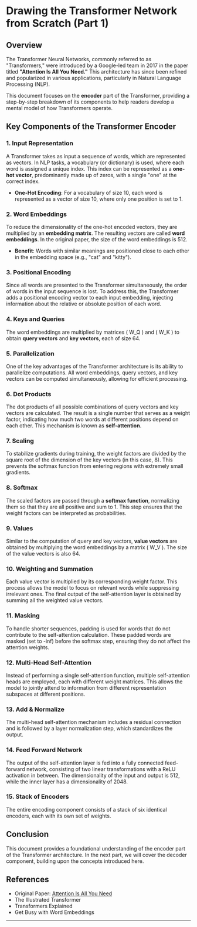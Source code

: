 # Drawing the Transformer Network from Scratch (Part 1)

## Overview

The Transformer Neural Networks, commonly referred to as "Transformers," were introduced by a Google-led team in 2017 in the paper titled **"Attention Is All You Need."** This architecture has since been refined and popularized in various applications, particularly in Natural Language Processing (NLP).

This document focuses on the **encoder** part of the Transformer, providing a step-by-step breakdown of its components to help readers develop a mental model of how Transformers operate.

## Key Components of the Transformer Encoder

### 1. Input Representation

A Transformer takes as input a sequence of words, which are represented as vectors. In NLP tasks, a vocabulary (or dictionary) is used, where each word is assigned a unique index. This index can be represented as a **one-hot vector**, predominantly made up of zeros, with a single "one" at the correct index.

- **One-Hot Encoding**: For a vocabulary of size 10, each word is represented as a vector of size 10, where only one position is set to 1.

### 2. Word Embeddings

To reduce the dimensionality of the one-hot encoded vectors, they are multiplied by an **embedding matrix**. The resulting vectors are called **word embeddings**. In the original paper, the size of the word embeddings is 512.

- **Benefit**: Words with similar meanings are positioned close to each other in the embedding space (e.g., "cat" and "kitty").

### 3. Positional Encoding

Since all words are presented to the Transformer simultaneously, the order of words in the input sequence is lost. To address this, the Transformer adds a positional encoding vector to each input embedding, injecting information about the relative or absolute position of each word.

### 4. Keys and Queries

The word embeddings are multiplied by matrices \( W_Q \) and \( W_K \) to obtain **query vectors** and **key vectors**, each of size 64.

### 5. Parallelization

One of the key advantages of the Transformer architecture is its ability to parallelize computations. All word embeddings, query vectors, and key vectors can be computed simultaneously, allowing for efficient processing.

### 6. Dot Products

The dot products of all possible combinations of query vectors and key vectors are calculated. The result is a single number that serves as a weight factor, indicating how much two words at different positions depend on each other. This mechanism is known as **self-attention**.

### 7. Scaling

To stabilize gradients during training, the weight factors are divided by the square root of the dimension of the key vectors (in this case, 8). This prevents the softmax function from entering regions with extremely small gradients.

### 8. Softmax

The scaled factors are passed through a **softmax function**, normalizing them so that they are all positive and sum to 1. This step ensures that the weight factors can be interpreted as probabilities.

### 9. Values

Similar to the computation of query and key vectors, **value vectors** are obtained by multiplying the word embeddings by a matrix \( W_V \). The size of the value vectors is also 64.

### 10. Weighting and Summation

Each value vector is multiplied by its corresponding weight factor. This process allows the model to focus on relevant words while suppressing irrelevant ones. The final output of the self-attention layer is obtained by summing all the weighted value vectors.

### 11. Masking

To handle shorter sequences, padding is used for words that do not contribute to the self-attention calculation. These padded words are masked (set to -inf) before the softmax step, ensuring they do not affect the attention weights.

### 12. Multi-Head Self-Attention

Instead of performing a single self-attention function, multiple self-attention heads are employed, each with different weight matrices. This allows the model to jointly attend to information from different representation subspaces at different positions.

### 13. Add & Normalize

The multi-head self-attention mechanism includes a residual connection and is followed by a layer normalization step, which standardizes the output.

### 14. Feed Forward Network

The output of the self-attention layer is fed into a fully connected feed-forward network, consisting of two linear transformations with a ReLU activation in between. The dimensionality of the input and output is 512, while the inner layer has a dimensionality of 2048.

### 15. Stack of Encoders

The entire encoding component consists of a stack of six identical encoders, each with its own set of weights.

## Conclusion

This document provides a foundational understanding of the encoder part of the Transformer architecture. In the next part, we will cover the decoder component, building upon the concepts introduced here.

## References

- Original Paper: [Attention Is All You Need](https://arxiv.org/abs/1706.03762)
- The Illustrated Transformer
- Transformers Explained
- Get Busy with Word Embeddings

---
